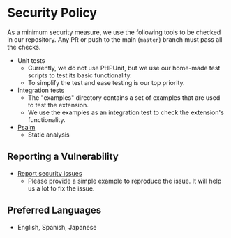 # Security Policy

As a minimum security measure, we use the following tools to be checked in our repository.
Any PR or push to the main (`master`) branch must pass all the checks.

- Unit tests
  - Currently, we do not use PHPUnit, but we use our home-made test scripts to test its basic functionality.
  - To simplify the test and ease testing is our top priority.
- Integration tests
  - The "examples" directory contains a set of examples that are used to test the extension.
  - We use the examples as an integration test to check the extension's functionality.
- [Psalm](https://psalm.dev/)
  - Static analysis

## Reporting a Vulnerability

- [Report security issues](https://github.com/KEINOS/parsedown-extension_table-of-contents/issues)
  - Please provide a simple example to reproduce the issue. It will help us a lot to fix the issue.

## Preferred Languages

- English, Spanish, Japanese
